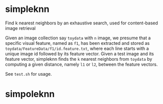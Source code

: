 simpleknn
=========

Find k nearest neighbors by an exhaustive search, used for content-based image retrieval


Given an image collection say ``toydata`` with ``n`` image, we presume that a specific visual feature, named as ``f1``, has been extracted and stored as ``toydata/FeatureData/f1/id.feature.txt``, where each line starts with a unique image id followed by its feature vector. Given a test image and its feature vector, simpleknn finds the ``k`` nearest neighbors from ``toydata`` by computing a given distance, namely ``l1`` or ``l2``, between the feature vectors.

See ``test.sh`` for usage.
# simpoleknn 
